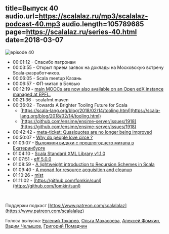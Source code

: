 title=Выпуск 40
audio.url=https://scalalaz.ru/mp3/scalalaz-podcast-40.mp3
audio.length=105789685
page=https://scalalaz.ru/series-40.html
date=2018-03-07
----

![episode 40](https://scalalaz.ru/img/episode40.png)

* 00:01:12 - Спасибо патронам
* 00:03:55 - Открыт прием заявок на доклады на Московскую встречу Scala-разработчиков.
* 00:06:05 - Scala meetup Казань
* 00:06:57 - ФП-митап в Бэлвью
* 00:12:19 - [main MOOCs are now also available on an Open edX instance managed at EPFL.](https://scala-lang.org/news/2018/02/27/moocs-edx-support.html)
* 00:21:36 - scalafmt maven
* 00:36:02 - Towards A Brighter Tooling Future for Scala
  - [https://scala-lang.org/blog/2018/02/14/tooling.html](https://scala-lang.org/blog/2018/02/14/tooling.html)
  - [https://github.com/ensime/ensime-server/issues/1918](https://github.com/ensime/ensime-server/issues/1918)
* 00:42:42 - [meta-ticket: Quasiquotes are no longer being improved](https://github.com/scala/bug/issues/10755)
* 00:50:07 - [Why do people love circe ?](https://www.reddit.com/r/scala/comments/814lyh/why_do_people_love_circe/)
* 01:03:07 - [Выложили видяхи с прошлогоднего митапа в Екатеринбурге](https://www.youtube.com/watch?v=uvHmi6A5hk4&list=PL9SJrES3EGUQ1GwQGPHlSBSP-IurfbBsE)
* 01:04:10 - [Scala Standard XML Library v1.1.0](https://github.com/scala/scala-xml/releases/tag/v1.1.0)
* 01:07:51 - [eff 5.0.0](https://github.com/atnos-org/eff/releases)
* 01:08:59 - [A lightweight introduction to Recursion Schemes in Scala](https://bit.ly/2D5nzix)
* 01:09:40 - [A monad for resource acquisition and cleanup](https://github.com/iravid/managedt)
* 01:10:26 - [mist](https://github.com/Hydrospheredata/mist)
* 01:11:02 - [https://github.com/fomkin/sunl](https://github.com/fomkin/sunl)

<br/>

Поддержи подкаст [https://www.patreon.com/scalalalaz](https://www.patreon.com/scalalalaz)

Голоса выпуска: [Евгений Токарев](https://github.com/strobe),
[Ольга Махасоева](https://twitter.com/oli_kitty), [Алексей Фомкин](https://github.com/fomkin), [Вадим Челышов](https://github.com/dos65),
[Григорий Помадчин](https://github.com/pomadchin)
